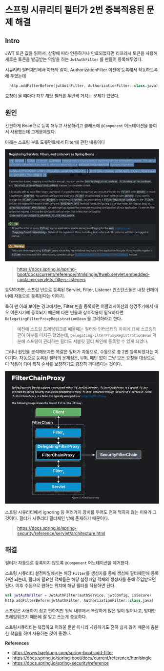 # 스프링 시큐리티 필터가 2번 중복적용된 문제 해결

## Intro

JWT 토큰 값을 읽어서, 상황에 따라 인증하거나 만료되었다면 리프레시 토큰을 사용해 새로운 토큰을 발급받는 역할을 하는 `JwtAuthFilter` 를 만들어 등록해두었다.

시큐리티 필터체인에서 아래와 같이, AuthorizationFilter 이전에 등록해서 작동하도록 해 두었는데

```kotlin
  http.addFilterBefore(jwtAuthFilter, AuthorizationFilter::class.java)
```

요청이 올 때마다 자꾸 해당 필터를 두번씩 거치는 문제가 있었다.

## 원인

간편하게 Bean으로 등록 해두고 사용하려고 클래스에 `@Component` 어노테이션을 붙여서 사용했는데 그게문제였다.

아래는 스프링 부트 도큐먼트에서 Filter에 관한 내용이다

![1](https://raw.githubusercontent.com/ShanePark/mdblog/main/backend/spring/security-filter-dupe.assets/1.webp)

> https://docs.spring.io/spring-boot/docs/current/reference/htmlsingle/#web.servlet.embedded-container.servlets-filters-listeners

요약하자면, 스프링 빈으로 등록된 Servlet, Filter, Listener 인스턴스들은 내장 컨테이너에 자동으로 등록된다는 이야기. 

특히 맨 아래 보이는 경고에서는, Filter 빈을 등록하면 어플리케이션의 생명주기에서 매우 이른시기에 등록되기 때문에 다른 빈들과 상호작용이 필요하다면 `DelegatingFilterProxyRegistrationBean` 을 고려하라고 한다. 

> 예전에 스프링 프레임워크를 배울때는 필터와 인터셉터의 차이에 대해 스프링의 관여 여부를 따지곤 했었는데, `DelegatingFilterProxyRegistrationBean` 덕분에 스프링이 관리하는 필터도 서블릿 필터 체인에 등록할 수 있게 되었다.

그러니 원인을 분석해보자면 똑같은 필터가 자동으로, 수동으로 총 2번 등록되었다는 이야기다. 자동으로 등록된 필터의 문제점은, URL 패턴 없이 그냥 모든 요청을 대상으로 다 적용이 되며 특히 순서를 보장하기도 굉장히 까다롭다는 것이다.

![2](https://raw.githubusercontent.com/ShanePark/mdblog/main/backend/spring/security-filter-dupe.assets/2.webp)

스프링 시큐리티에서 ignoring 등 여러가지 장치를 두어도 전혀 먹히지 않는 이유가 그것이다. 필터가 시큐리티 필터체인 밖에 존재하기 때문이다.

> https://docs.spring.io/spring-security/reference/servlet/architecture.html

## 해결

필터가 자동으로 등록되지 않도록 `@Component` 어노테이션을 제거한다. 

스프링 시큐리티 설정파일에서는 해당 `Filter`를 생성자를 통해 생성해 필터체인에 등록하면 되는데, 필터에 필요한 객체들은 해당 설정파일 객체의 생성자를 통해 주입받으면 된다. 이후 수동으로 원하는 위치에 해당 필터를 적용하면 된다.

```kotlin
val jwtAuthFilter = JwtAuthFilter(authService, jwtConfig, isSecure)
http.addFilterBefore(jwtAuthFilter, AuthorizationFilter::class.java)
```

스프링은 사용하기 쉽고 편하지만 워낙 내부에서 복잡하게 많은 일이 일어나고, 방대한 프레임워크기 때문에 잘 알고 쓰는게 중요하다. 

스프링시큐리티는 복잡하고 어려울 뿐만 아니라 사용하기도 전혀 쉽지 않기 때문에 충분한 학습을 하며 사용하는 것이 좋겠다.

**References**

- https://www.baeldung.com/spring-boot-add-filter
- https://docs.spring.io/spring-boot/docs/current/reference/htmlsingle
- https://docs.spring.io/spring-security/reference